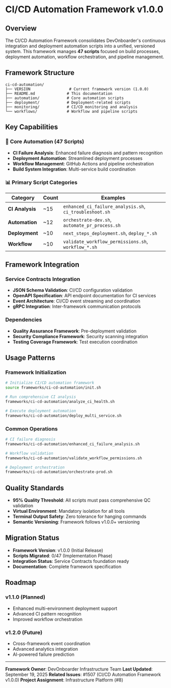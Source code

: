 # CI/CD Automation Framework v1.0.0

## Overview

The CI/CD Automation Framework consolidates DevOnboarder's continuous integration and deployment automation scripts into a unified, versioned system. This framework manages **47 scripts** focused on build processes, deployment automation, workflow orchestration, and pipeline management.

## Framework Structure

```text
ci-cd-automation/
├── VERSION                 # Current framework version (1.0.0)
├── README.md              # This documentation
├── automation/            # Core automation scripts
├── deployment/            # Deployment-related scripts
├── monitoring/            # CI/CD monitoring and analysis
└── workflows/             # Workflow and pipeline scripts
```

## Key Capabilities

### 🔧 **Core Automation (47 Scripts)**

- **CI Failure Analysis**: Enhanced failure diagnosis and pattern recognition
- **Deployment Automation**: Streamlined deployment processes
- **Workflow Management**: GitHub Actions and pipeline orchestration
- **Build System Integration**: Multi-service build coordination

### 📊 **Primary Script Categories**

| Category | Count | Examples |
|----------|-------|----------|
| **CI Analysis** | ~15 | `enhanced_ci_failure_analysis.sh`, `ci_troubleshoot.sh` |
| **Automation** | ~12 | `orchestrate-dev.sh`, `automate_pr_process.sh` |
| **Deployment** | ~10 | `next_steps_deployment.sh`, `deploy_*.sh` |
| **Workflow** | ~10 | `validate_workflow_permissions.sh`, `workflow_*.sh` |

## Framework Integration

### Service Contracts Integration

- **JSON Schema Validation**: CI/CD configuration validation
- **OpenAPI Specification**: API endpoint documentation for CI services
- **Event Architecture**: CI/CD event streaming and coordination
- **gRPC Integration**: Inter-framework communication protocols

### Dependencies

- **Quality Assurance Framework**: Pre-deployment validation
- **Security Compliance Framework**: Security scanning integration
- **Testing Coverage Framework**: Test execution coordination

## Usage Patterns

### Framework Initialization

```bash
# Initialize CI/CD automation framework
source frameworks/ci-cd-automation/init.sh

# Run comprehensive CI analysis
frameworks/ci-cd-automation/analyze_ci_health.sh

# Execute deployment automation
frameworks/ci-cd-automation/deploy_multi_service.sh
```

### Common Operations

```bash
# CI failure diagnosis
frameworks/ci-cd-automation/enhanced_ci_failure_analysis.sh

# Workflow validation
frameworks/ci-cd-automation/validate_workflow_permissions.sh

# Deployment orchestration
frameworks/ci-cd-automation/orchestrate-prod.sh
```

## Quality Standards

- **95% Quality Threshold**: All scripts must pass comprehensive QC validation
- **Virtual Environment**: Mandatory isolation for all tools
- **Terminal Output Safety**: Zero tolerance for hanging commands
- **Semantic Versioning**: Framework follows v1.0.0+ versioning

## Migration Status

- **Framework Version**: v1.0.0 (Initial Release)
- **Scripts Migrated**: 0/47 (Implementation Phase)
- **Integration Status**: Service Contracts foundation ready
- **Documentation**: Complete framework specification

## Roadmap

### v1.1.0 (Planned)

- Enhanced multi-environment deployment support
- Advanced CI pattern recognition
- Improved workflow orchestration

### v1.2.0 (Future)

- Cross-framework event coordination
- Advanced analytics integration
- AI-powered failure prediction

---

**Framework Owner**: DevOnboarder Infrastructure Team
**Last Updated**: September 19, 2025
**Related Issues**: #1507 (CI/CD Automation Framework v1.0.0)
**Project Assignment**: Infrastructure Platform (#8)

